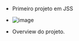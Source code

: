 - Primeiro projeto em JSS

- ![image](https://github.com/JoshSoares/CalculadoraJS/assets/141615522/9a8cfc3f-54a3-4ce8-9342-61c221ee500c)

- Overview do projeto.

